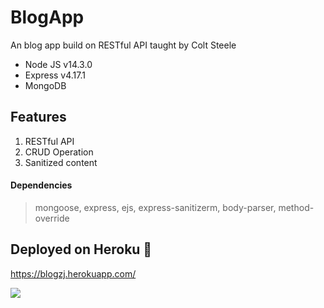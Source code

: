 # BlogApp
An blog app build on RESTful API taught by Colt Steele
* Node JS v14.3.0
* Express v4.17.1
* MongoDB 
## Features
1. RESTful API
2. CRUD Operation
3. Sanitized content
#### Dependencies
>mongoose, express, ejs, express-sanitizerm, body-parser, method-override
## Deployed on Heroku :rocket:
https://blogzj.herokuapp.com/



![](https://img.shields.io/github/license/ZJendex/YelpCamp?logo=MIT)
